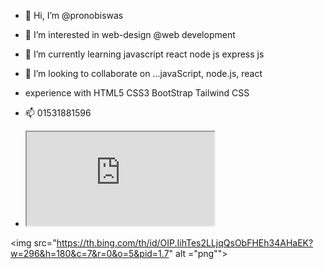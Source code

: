 - 👋 Hi, I’m @pronobiswas
- 👀 I’m interested in web-design @web development
- 🌱 I’m currently learning javascript react node js express js
- 💞️ I’m looking to collaborate on ...javaScript, node.js, react
- experience with HTML5 CSS3 BootStrap Tailwind CSS
- 📫 01531881596

- <iframe src="https://lottie.host/embed/cc831f1f-c933-44f9-a25c-e0205c0d2c67/6A7UKFQnRt.json"></iframe>


<!---
pronobiswas/pronobiswas is a ✨ special ✨ repository because its `README.md` (this file) appears on your GitHub profile.
You can click the Preview link to take a look at your changes.
--->
<img src="https://th.bing.com/th/id/OIP.IihTes2LLjqQsObFHEh34AHaEK?w=296&h=180&c=7&r=0&o=5&pid=1.7" alt ="png"">
